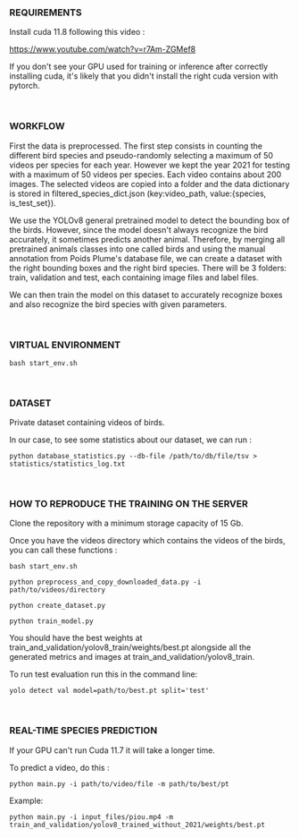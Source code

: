 ### REQUIREMENTS

Install cuda 11.8 following this video :

https://www.youtube.com/watch?v=r7Am-ZGMef8

If you don't see your GPU used for training or inference after correctly installing cuda, it's likely that you didn't install the right cuda version with pytorch.

<br>

### WORKFLOW

First the data is preprocessed. The first step consists in counting the different bird species and pseudo-randomly selecting a maximum of 50 videos per species for each year. However we kept the year 2021 for testing with a maximum of 50 videos per species. Each video contains about 200 images. The selected videos are copied into a folder and the data dictionary is stored in filtered_species_dict.json (key:video_path, value:{species, is_test_set}).

We use the YOLOv8 general pretrained model to detect the bounding box of the birds. However, since the model doesn't always recognize the bird accurately, it sometimes predicts another animal. Therefore, by merging all pretrained animals classes into one called birds and using the manual annotation from Poids Plume's database file, we can create a dataset with the right bounding boxes and the right bird species. There will be 3 folders: train, validation and test, each containing image files and label files.

We can then train the model on this dataset to accurately recognize boxes and also recognize the bird species with given parameters.

<br>

### VIRTUAL ENVIRONMENT

```
bash start_env.sh
```

<br>

### DATASET

Private dataset containing videos of birds.

In our case, to see some statistics about our dataset, we can run :

```
python database_statistics.py --db-file /path/to/db/file/tsv > statistics/statistics_log.txt
```

<br>

### HOW TO REPRODUCE THE TRAINING ON THE SERVER

Clone the repository with a minimum storage capacity of 15 Gb.

Once you have the videos directory which contains the videos of the birds, you can call these functions :

```
bash start_env.sh

python preprocess_and_copy_downloaded_data.py -i path/to/videos/directory

python create_dataset.py

python train_model.py
```

You should have the best weights at train_and_validation/yolov8_train/weights/best.pt alongside all the generated metrics and images at train_and_validation/yolov8_train.

To run test evaluation run this in the command line:

```
yolo detect val model=path/to/best.pt split='test'
```

<br>

### REAL-TIME SPECIES PREDICTION

If your GPU can't run Cuda 11.7 it will take a longer time.

To predict a video, do this :

```
python main.py -i path/to/video/file -m path/to/best/pt
```

Example:

```
python main.py -i input_files/piou.mp4 -m train_and_validation/yolov8_trained_without_2021/weights/best.pt
```
